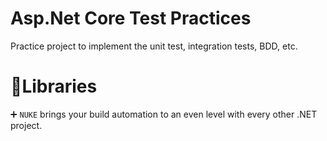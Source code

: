 # Asp.Net Core Test Practices

Practice project to implement the unit test, integration tests, BDD, etc.

# :ledger:Libraries
:heavy_plus_sign: `NUKE` brings your build automation to an even level with every other .NET project. <br />
